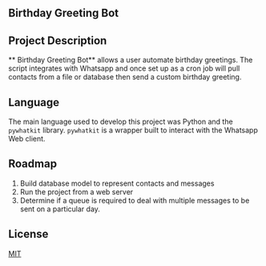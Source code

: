 ## Birthday Greeting Bot

## Project Description

** Birthday Greeting Bot** allows a user automate birthday greetings. 
The script integrates with Whatsapp and once set up as a cron job will pull contacts from a file or database then send a custom birthday greeting. 

## Language
The main language used to develop this project was Python and the `pywhatkit` library. `pywhatkit` is a wrapper built to interact with the Whatsapp Web client.

## Roadmap

1. Build database model to represent contacts and messages
2. Run the project from a web server
3. Determine if a queue is required to deal with multiple messages to be 
sent on a particular day.

## License
[MIT](LICENSE.md)